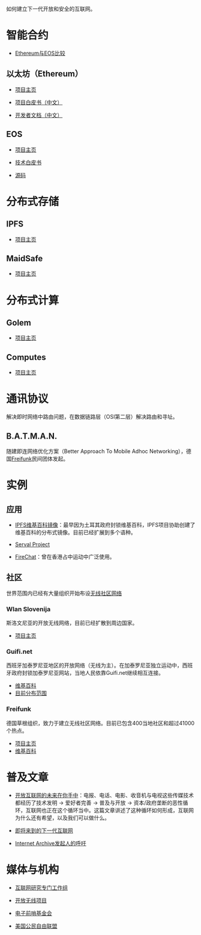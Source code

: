 如何建立下一代开放和安全的互联网。

# 智能合约

* [Ethereum与EOS比较](https://steemit.com/eos/@trogdor/eos-vs-ethereum-for-dummies)

## 以太坊（Ethereum）

* [项目主页](https://ethereum.org/)

* [项目白皮书（中文）](https://github.com/ethereum/wiki/blob/master/%5B%E4%B8%AD%E6%96%87%5D-%E4%BB%A5%E5%A4%AA%E5%9D%8A%E7%99%BD%E7%9A%AE%E4%B9%A6.md)

* [开发者文档（中文）](https://github.com/ethereum/wiki/wiki/%5BChinese%5D-Ethereum-TOC)

## EOS

* [项目主页](https://eos.io/)

* [技术白皮书](https://github.com/EOSIO/Documentation/blob/master/TechnicalWhitePaper.md)

* [源码](https://github.com/EOSIO/eos)

# 分布式存储

## IPFS

* [项目主页](https://ipfs.io/)

## MaidSafe

* [项目主页](https://maidsafe.net/)

# 分布式计算

## Golem

* [项目主页](https://golem.network/)

## Computes

* [项目主页](https://computes.io/)

# 通讯协议

解决即时网络中路由问题，在数据链路层（OSI第二层）解决路由和寻址。

## B.A.T.M.A.N.
随建即连网络优化方案（Better Approach To Mobile Adhoc Networking），德国[Freifunk](https://freifunk.net/en/)民间团体发起。

# 实例

## 应用

* [IPFS维基百科镜像](https://ipfs.io/ipns/QmdJiuMWp2FxyaerfLrtdLF6Nr1EWpL7dPAxA9oKSPYYgV/wiki/)：最早因为土耳其政府封锁维基百科，IPFS项目协助创建了维基百科的分布式镜像。目前已经扩展到多个语种。

* [Serval Project](http://www.servalproject.org/)

* [FireChat](https://www.opengarden.com/firechat.html)：曾在香港占中运动中广泛使用。

## 社区

世界范围内已经有大量组织开始布设[无线社区网络](https://en.wikipedia.org/wiki/Wireless_community_network)

### Wlan Slovenija
斯洛文尼亚的开放无线网络，目前已经扩散到周边国家。
* [项目主页](https://wlan-si.net/)

### Guifi.net
西班牙加泰罗尼亚地区的开放网络（无线为主）。在加泰罗尼亚独立运动中，西班牙政府封锁加泰罗尼亚网站，当地人民依靠Guifi.net继续相互连接。
* [维基百科](https://en.wikipedia.org/wiki/Guifi.net)
* [目前分布范围](http://guifi.net/en/guifi_zones)

### Freifunk
德国草根组织，致力于建立无线社区网络。目前已包含400当地社区和超过41000个热点。
* [项目主页](https://freifunk.net/en/)
* [维基百科](https://en.wikipedia.org/wiki/Freifunk)

# 普及文章

* [开放互联网的未来在你手中](https://medium.freecodecamp.org/inside-the-invisible-war-for-the-open-internet-dd31a29a3f08)：电报、电话、电影、收音机与电视这些传媒技术都经历了技术发明 -> 爱好者完善 -> 普及与开放 -> 资本/政府垄断的恶性循环，互联网也正在这个循环当中。这篇文章讲述了这种循环如何形成，互联网为什么还有希望，以及我们可以做什么。

* [即将来到的下一代互联网](https://www.wired.com/2017/06/pied-pipers-new-internet-isnt-just-possible-almost/)

* [Internet Archive发起人的呼吁](http://blog.archive.org/2015/02/11/locking-the-web-open-a-call-for-a-distributed-web/)

# 媒体与机构

* [互联网研究专门工作组](https://irtf.org/)

* [开放无线项目](https://openwireless.org/)

* [电子前哨基金会](https://www.eff.org/)

* [美国公民自由联盟](https://www.aclu.org/)
